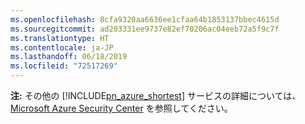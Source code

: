 ```yaml
---
ms.openlocfilehash: 8cfa9320aa6636ee1cfaa64b1853137bbec4615d
ms.sourcegitcommit: ad203331ee9737e82ef70206ac04eeb72a5f9c7f
ms.translationtype: HT
ms.contentlocale: ja-JP
ms.lasthandoff: 06/18/2019
ms.locfileid: "72517269"
---
```

**注:** その他の [!INCLUDE[pn_azure_shortest](pn-azure-shortest.md)] サービスの詳細については、[Microsoft Azure Security Center](https://azure.microsoft.com/support/trust-center/) を参照してください。

